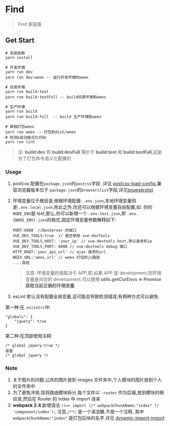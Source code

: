 # Find

> Find 家庭版

## Get Start

```
# 安装依赖
yarn install

# 开发环境
yarn run dev
yarn run dev:weex -- 运行开发环境的weex

# 仿真环境
yarn run build:test
yarn run build:testFull -- build仿真环境和weex

# 生产环境
yarn run build
yarn run build:full  -- build 生产环境和weex

# 单独打包weex
yarn run weex -- 打包到dist/weex
# 检测&自动格式化代码
yarn run lint
```

> 注: **build:dev** 和 **build:devFull** 等价于 **build:test** 和 **build:testFull**,这是为了打包命令语义化配置的

### Usage

1.  postcss 配置在`package.json`的`postcss`字段 ,详见 [postcss-load-config](https://github.com/michael-ciniawsky/postcss-load-config#postcssrc),兼容浏览器版本位于 `package.json`的`browserslist`字段,详见[browserslist](https://github.com/browserslist/browserslist)
2.  环境变量位于根目录,根据环境配置: `.env.json`,本地环境变量则是:`.env.local.json`,除此之外,你还可以根据环境变量自由配置,如: 你的`NODE_ENV`是 test,那么,你可以新增一个 `.env.test.json`,即 `.env.{NODE_ENV}.json`的格式,固定环境变量参数解释如下:

        PORT:8080  //DevServer 的端口
        VUE_DEV_TOOLS:true  // 是否使用 vue-devTools
        VUE_DEV_TOOLS_HOST: 'your_ip' // vue-devtools host,默认是本机ip
        VUE_DEV_TOOLS_PORT: 8098 // vue-devtools debug 端口
        HTTP_ROOT:'your_api_url' // ajax 请求的url
        WEEX_URL:'weex_url' // weex 打包的js路径
        ....其他

    > 注意: 环境变量的值取决于 APP,即,如果 APP 是 development,则环境变量是对应的 development,可以使用 **utils.getCurEnvs => Promise 获取当前正确的环境变量**

3.  esLint 默认没有配置全局变量,这可能会导致检测错误,有两种方式可以避免:

第一种:在`.eslintrc`中:

    "globals": {
        "jquery": true
    }

第二种:在<script></script>顶部使用注释:

    /* global jquery:true */
    或者
    /* global jquery */

### Note

1.  关于图片的问题,公共的图片放到 images 文件夹中,个人模块的图片放到个人的文件夹中
2.  为了避免冲突,现将路由模块拆分,每个文件以 `-router` 作为后缀,放到模块的根目录,然后在 Router 的 index 中 import 进来
3.  **webpack 2.4** 新增语法 `()=> import (/* webpackChunkName:"index" */ 'component/index');`
    注意,`/**/` 是一个语法糖,不是一个注释, 其中 `webpackChunkName:"index"` 是打包后块的名字.详见 [dynamic-import-import](https://webpack.js.org/guides/code-splitting-async/#dynamic-import-import-)
